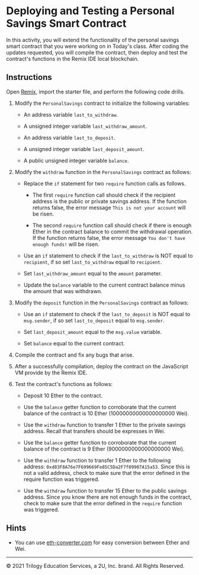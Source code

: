 # Deploying and Testing a Personal Savings Smart Contract

In this activity, you will extend the functionality of the personal savings smart contract that you were working on in Today's class. After coding the updates requested, you will compile the contract, then deploy and test the contract's functions in the Remix IDE local blockchain.

## Instructions

Open [Remix](http://remix.ethereum.org/), import the starter file, and perform the following code drills.

1. Modify the `PersonalSavings` contract to initialize the following variables:

    * An address variable `last_to_withdraw`.

    * A unsigned integer variable `last_withdraw_amount`.

    * An address variable `last_to_deposit`.

    * A unsigned integer variable `last_deposit_amount`.

    * A public unsigned integer variable `balance`.

2. Modify the `withdraw` function in the `PersonalSavings` contract as follows:

    * Replace the `if` statement for two `require` function calls as follows.

      * The first `require` function call should check if the recipient address is the public or private savings address. If the function returns false, the error message `This is not your account` will be risen.

      * The second `require` function call should check if there is enough Ether in the contract balance to commit the withdrawal operation. If the function returns false, the error message `You don't have enough funds!` will be risen.

    * Use an `if` statement to check if the `last_to_withdraw` is NOT equal to `recipient`, if so set `last_to_withdraw` equal to `recipient`.

    * Set `last_withdraw_amount` equal to the `amount` parameter.

    * Update the `balance` variable to the current contract balance minus the amount that was withdrawn.

3. Modify the `deposit` function in the `PersonalSavings` contract as follows:

    * Use an `if` statement to check if the `last_to_deposit` is NOT equal to `msg.sender`, if so set `last_to_deposit` equal to `msg.sender`.

    * Set `last_deposit_amount` equal to the `msg.value` variable.

    * Set `balance` equal to the current contract.

4. Compile the contract and fix any bugs that arise.

5. After a successfully compilation, deploy the contract on the JavaScript VM provide by the Remix IDE.

6. Test the contract's functions as follows:

    * Deposit 10 Ether to the contract.

    * Use the `balance` getter function to corroborate that the current balance of the contract is 10 Ether (10000000000000000000 Wei).

    * Use the `withdraw` function to transfer 1 Ether to the private savings address. Recall that transfers should be expresses in Wei.

    * Use the `balance` getter function to corroborate that the current balance of the contract is 9 Ether (9000000000000000000 Wei).

    * Use the `withdraw` function to transfer 1 Ether to the following address: `0xd83F8A76e7F699669Fe85C5Da2F7f09907A15a53`. Since this is not a valid address, check to make sure that the error defined in the require function was triggered.

    * Use the `withdraw` function to transfer 15 Ether to the public savings address. Since you know there are not enough funds in the contract, check to make sure that the error defined in the `require` function was triggered.

## Hints

* You can use [eth-converter.com](https://eth-converter.com) for easy conversion between Ether and Wei.

---
© 2021 Trilogy Education Services, a 2U, Inc. brand. All Rights Reserved.

